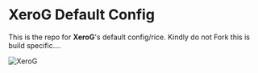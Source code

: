 # XeroG Default Config

This is the repo for **XeroG**'s default config/rice. Kindly do not Fork this is build specific....

![XeroG](https://i.imgur.com/4715Xiw.png)
